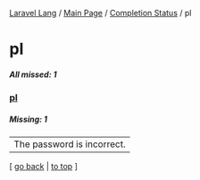 [Laravel Lang](https://github.com/Laravel-Lang/lang) / [Main Page](../index.md) / [Completion Status](../status.md) / pl

# pl

##### All missed: 1


### [pl](https://github.com/Laravel-Lang/lang/blob/master/locales/pl/pl.json)

##### Missing: 1

<table >
<tr><td align="left" >
The password is incorrect.
</td>
</tr>

</table>


[ [go back](../status.md) | [to top](#) ]

